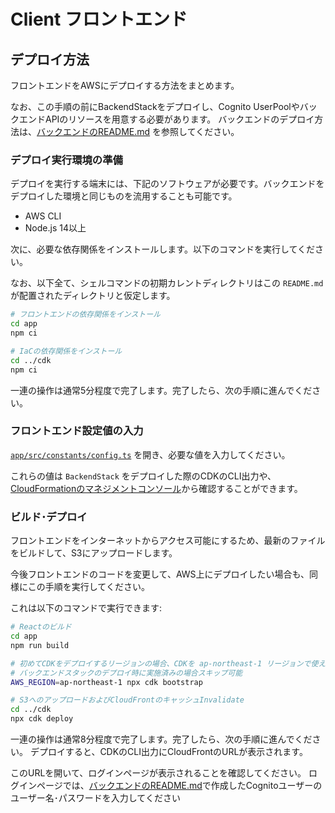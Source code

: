 # Client フロントエンド

## デプロイ方法

フロントエンドをAWSにデプロイする方法をまとめます。

なお、この手順の前にBackendStackをデプロイし、Cognito UserPoolやバックエンドAPIのリソースを用意する必要があります。
バックエンドのデプロイ方法は、[バックエンドのREADME.md](../backend/README.md) を参照してください。

### デプロイ実行環境の準備

デプロイを実行する端末には、下記のソフトウェアが必要です。バックエンドをデプロイした環境と同じものを流用することも可能です。

* AWS CLI
* Node.js 14以上

次に、必要な依存関係をインストールします。以下のコマンドを実行してください。

なお、以下全て、シェルコマンドの初期カレントディレクトリはこの `README.md` が配置されたディレクトリと仮定します。

```sh
# フロントエンドの依存関係をインストール
cd app
npm ci

# IaCの依存関係をインストール
cd ../cdk
npm ci
```

一連の操作は通常5分程度で完了します。完了したら、次の手順に進んでください。

### フロントエンド設定値の入力

[`app/src/constants/config.ts`](./app/src/constants/config.ts) を開き、必要な値を入力してください。

これらの値は `BackendStack` をデプロイした際のCDKのCLI出力や、[CloudFormationのマネジメントコンソール](https://console.aws.amazon.com/cloudformation/)から確認することができます。

### ビルド･デプロイ

フロントエンドをインターネットからアクセス可能にするため、最新のファイルをビルドして、S3にアップロードします。

今後フロントエンドのコードを変更して、AWS上にデプロイしたい場合も、同様にこの手順を実行してください。

これは以下のコマンドで実行できます:

```sh
# Reactのビルド
cd app
npm run build

# 初めてCDKをデプロイするリージョンの場合、CDKを ap-northeast-1 リージョンで使えるように初期化する
# バックエンドスタックのデプロイ時に実施済みの場合スキップ可能
AWS_REGION=ap-northeast-1 npx cdk bootstrap

# S3へのアップロードおよびCloudFrontのキャッシュInvalidate
cd ../cdk
npx cdk deploy
```

一連の操作は通常8分程度で完了します。完了したら、次の手順に進んでください。
デプロイすると、CDKのCLI出力にCloudFrontのURLが表示されます。

このURLを開いて、ログインページが表示されることを確認してください。
ログインページでは、[バックエンドのREADME.md](../backend/README.md)で作成したCognitoユーザーのユーザー名･パスワードを入力してください
